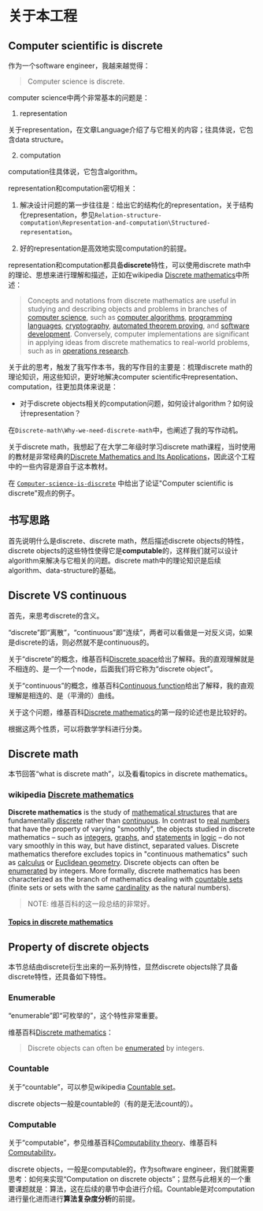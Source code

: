 # 关于本工程



## Computer scientific is discrete

作为一个software engineer，我越来越觉得：

> Computer science is discrete.

computer science中两个非常基本的问题是：

1) representation

关于representation，在文章Language介绍了与它相关的内容；往具体说，它包含data structure。

2) computation

computation往具体说，它包含algorithm。



representation和computation密切相关：

1) 解决设计问题的第一步往往是：给出它的结构化的representation，关于结构化representation，参见`Relation-structure-computation\Representation-and-computation\Structured-representation`。

2) 好的representation是高效地实现computation的前提。



representation和computation都具备**discrete**特性，可以使用discrete math中的理论、思想来进行理解和描述，正如在wikipedia [Discrete mathematics](https://en.wikipedia.org/wiki/Discrete_mathematics)中所述：

> Concepts and notations from discrete mathematics are useful in studying and describing objects and problems in branches of [computer science](https://en.wikipedia.org/wiki/Computer_science), such as [computer algorithms](https://en.wikipedia.org/wiki/Computer_algorithm), [programming languages](https://en.wikipedia.org/wiki/Programming_language), [cryptography](https://en.wikipedia.org/wiki/Cryptography), [automated theorem proving](https://en.wikipedia.org/wiki/Automated_theorem_proving), and [software development](https://en.wikipedia.org/wiki/Software_development). Conversely, computer implementations are significant in applying ideas from discrete mathematics to real-world problems, such as in [operations research](https://en.wikipedia.org/wiki/Operations_research).

关于此的思考，触发了我写作本书，我的写作目的主要是：梳理discrete math的理论知识，用这些知识，更好地解决computer scientific中representation、computation，往更加具体来说是：

- 对于discrete objects相关的computation问题，如何设计algorithm？如何设计representation？

在`Discrete-math\Why-we-need-discrete-math`中，也阐述了我的写作动机。

关于discrete math，我想起了在大学二年级时学习discrete math课程，当时使用的教材是非常经典的[Discrete Mathematics and Its Applications](https://www.amazon.com/Discrete-Mathematics-Applications-Kenneth-Rosen/dp/125967651X)，因此这个工程中的一些内容是源自于这本教材。

在 [`Computer-science-is-discrete`](./Computer-science-is-discrete.md) 中给出了论证"Computer scientific is discrete"观点的例子。



## 书写思路

首先说明什么是discrete、discrete math，然后描述discrete objects的特性，discrete objects的这些特性使得它是**computable**的，这样我们就可以设计algorithm来解决与它相关的问题。discrete math中的理论知识是后续algorithm、data-structure的基础。



## Discrete VS continuous

首先，来思考discrete的含义。

“discrete”即“离散”，“continuous”即“连续”，两者可以看做是一对反义词，如果是discrete的话，则必然就不是continuous的。

关于“discrete”的概念，维基百科[Discrete space](https://en.wikipedia.org/wiki/Discrete_space)给出了解释。我的直观理解就是不相连的、是一个一个node，后面我们将它称为“discrete object”。

关于“continuous”的概念，维基百科[Continuous function](https://en.wikipedia.org/wiki/Continuous_function)给出了解释，我的直观理解是相连的、是（平滑的）曲线。

关于这个问题，维基百科[Discrete mathematics](https://en.wikipedia.org/wiki/Discrete_mathematics)的第一段的论述也是比较好的。

根据这两个性质，可以将数学学科进行分类。



## Discrete math

本节回答“what is discrete math”，以及看看topics in discrete mathematics。

### wikipedia [Discrete mathematics](https://en.wikipedia.org/wiki/Discrete_mathematics)

**Discrete mathematics** is the study of [mathematical structures](https://en.wikipedia.org/wiki/Mathematical_structures) that are fundamentally [discrete](https://en.wikipedia.org/wiki/Discrete_space) rather than [continuous](https://en.wikipedia.org/wiki/Continuous_function). In contrast to [real numbers](https://en.wikipedia.org/wiki/Real_number) that have the property of varying "smoothly", the objects studied in discrete mathematics – such as [integers](https://en.wikipedia.org/wiki/Integer), [graphs](https://en.wikipedia.org/wiki/Graph_(discrete_mathematics)), and [statements](https://en.wikipedia.org/wiki/Statement_(logic)) in [logic](https://en.wikipedia.org/wiki/Mathematical_logic) – do not vary smoothly in this way, but have distinct, separated values. Discrete mathematics therefore excludes topics in "continuous mathematics" such as [calculus](https://en.wikipedia.org/wiki/Calculus) or [Euclidean geometry](https://en.wikipedia.org/wiki/Euclidean_geometry). Discrete objects can often be [enumerated](https://en.wikipedia.org/wiki/Enumeration) by integers. More formally, discrete mathematics has been characterized as the branch of mathematics dealing with [countable sets](https://en.wikipedia.org/wiki/Countable_set) (finite sets or sets with the same [cardinality](https://en.wikipedia.org/wiki/Cardinality) as the natural numbers). 

> NOTE: 维基百科的这一段总结的非常好。



#### [Topics in discrete mathematics](https://en.wikipedia.org/wiki/Discrete_mathematics#Topics_in_discrete_mathematics)



## Property of discrete objects

本节总结由discrete衍生出来的一系列特性，显然discrete objects除了具备discrete特性，还具备如下特性。

### Enumerable

“enumerable”即“可枚举的”，这个特性非常重要。

维基百科[Discrete mathematics](https://en.wikipedia.org/wiki/Discrete_mathematics)：

> Discrete objects can often be [enumerated](https://en.wikipedia.org/wiki/Enumeration) by integers. 



### Countable

关于“countable”，可以参见wikipedia [Countable set](https://en.wikipedia.org/wiki/Countable_set)。

discrete objects一般是countable的（有的是无法count的）。



### Computable

关于“computable”，参见维基百科[Computability theory](https://en.wikipedia.org/wiki/Computability_theory)、维基百科[Computability](https://en.wikipedia.org/wiki/Computability)。

discrete objects，一般是computable的，作为software engineer，我们就需要思考：如何来实现“Computation on discrete objects”；显然与此相关的一个重要课题就是：算法，这在后续的章节中会进行介绍。Countable是对computation进行量化进而进行**算法复杂度分析**的前提。

